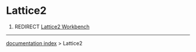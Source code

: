 # Lattice2
1.  REDIRECT [Lattice2 Workbench](Lattice2_Workbench.md)

---
[documentation index](../README.md) > Lattice2
